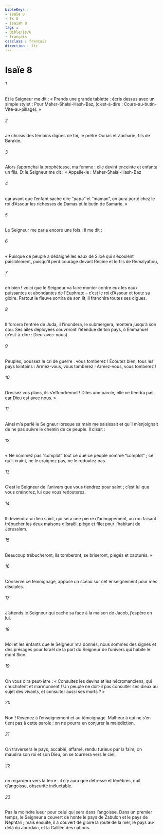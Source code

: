 ```yaml
---
bibleKeys : 
- Isaïe 8
- Is 8
- Isaiah 8
tags : 
- Bible/Is/8
- français
cssclass : français
direction : ltr
---
```


# Isaïe 8

###### 1
Et le Seigneur me dit :
« Prends une grande tablette ;
écris dessus avec un simple stylet :
Pour Maher-Shalal-Hash-Baz,
(c’est-à-dire : Cours-au-butin-Vite-au-pillage). »
###### 2
Je choisis des témoins dignes de foi,
le prêtre Ourias et Zacharie, fils de Barakie.
###### 3
Alors j’approchai la prophétesse, ma femme :
elle devint enceinte et enfanta un fils.
Et le Seigneur me dit :
« Appelle-le : Maher-Shalal-Hash-Baz
###### 4
car avant que l’enfant sache dire
“papa” et “maman”,
on aura porté chez le roi d’Assour
les richesses de Damas et le butin de Samarie. »
###### 5
Le Seigneur me parla encore une fois ;
il me dit :
###### 6
« Puisque ce peuple a dédaigné les eaux de Siloé
qui s’écoulent paisiblement,
puisqu’il perd courage devant Recine
et le fils de Remalyahou,
###### 7
eh bien ! voici que le Seigneur
va faire monter contre eux
les eaux puissantes et abondantes de l’Euphrate
– c’est le roi d’Assour et toute sa gloire.
Partout le fleuve sortira de son lit,
il franchira toutes ses digues.
###### 8
Il forcera l’entrée de Juda,
il l’inondera, le submergera,
montera jusqu’à son cou.
Ses ailes déployées
couvriront l’étendue de ton pays,
ô Emmanuel (c’est-à-dire : Dieu-avec-nous).
###### 9
Peuples, poussez le cri de guerre : vous tomberez !
Écoutez bien, tous les pays lointains :
Armez-vous, vous tomberez !
Armez-vous, vous tomberez !
###### 10
Dressez vos plans, ils s’effondreront !
Dites une parole, elle ne tiendra pas,
car Dieu est avec nous. »
###### 11
Ainsi m’a parlé le Seigneur
lorsque sa main me saisissait
et qu’il m’enjoignait de ne pas suivre
le chemin de ce peuple.
Il disait :
###### 12
« Ne nommez pas “complot”
tout ce que ce peuple nomme “complot” ;
ce qu’il craint, ne le craignez pas,
ne le redoutez pas.
###### 13
C’est le Seigneur de l’univers
que vous tiendrez pour saint ;
c’est lui que vous craindrez,
lui que vous redouterez.
###### 14
Il deviendra un lieu saint,
qui sera une pierre d’achoppement,
un roc faisant trébucher les deux maisons d’Israël,
piège et filet pour l’habitant de Jérusalem.
###### 15
Beaucoup trébucheront,
ils tomberont, se briseront,
piégés et capturés. »
###### 16
Conserve ce témoignage,
appose un sceau sur cet enseignement
pour mes disciples.
###### 17
J’attends le Seigneur qui cache sa face à la maison de Jacob,
j’espère en lui.
###### 18
Moi et les enfants que le Seigneur m’a donnés,
nous sommes des signes et des présages pour Israël
de la part du Seigneur de l’univers
qui habite le mont Sion.
###### 19
On vous dira peut-être :
« Consultez les devins et les nécromanciens,
qui chuchotent et marmonnent !
Un peuple ne doit-il pas consulter ses dieux
au sujet des vivants,
et consulter aussi ses morts ? »
###### 20
Non ! Revenez à l’enseignement et au témoignage.
Malheur à qui ne s’en tient pas à cette parole :
on ne pourra en conjurer la malédiction.
###### 21
On traversera le pays,
accablé, affamé,
rendu furieux par la faim,
on maudira son roi et son Dieu,
on se tournera vers le ciel,
###### 22
on regardera vers la terre :
il n’y aura que détresse et ténèbres,
nuit d’angoisse,
obscurité inéluctable.
###### 23
Pas la moindre lueur
pour celui qui sera dans l’angoisse.
Dans un premier temps, le Seigneur a couvert de honte
le pays de Zabulon et le pays de Nephtali ;
mais ensuite, il a couvert de gloire
la route de la mer, le pays au-delà du Jourdain,
et la Galilée des nations.
